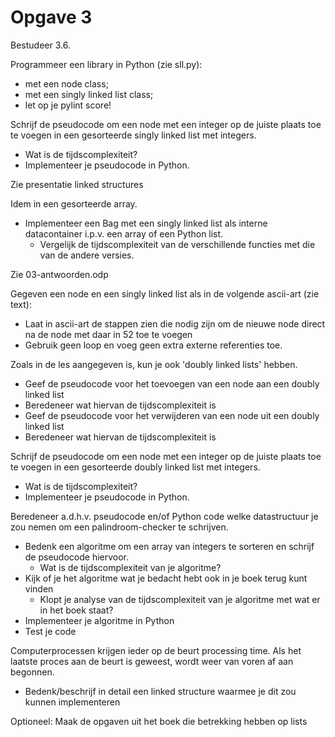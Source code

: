 # Opgave 3

Bestudeer 3.6.

Programmeer een library in Python (zie sll.py):
- met een node class;
- met een singly linked list class;
- let op je pylint score!

Schrijf de pseudocode om een node met een integer op de juiste plaats toe te voegen in een gesorteerde singly linked list met integers. 
- Wat is de tijdscomplexiteit? 
- Implementeer je pseudocode in Python.

Zie presentatie linked structures

Idem in een gesorteerde array.

- Implementeer een Bag met een singly linked list als interne datacontainer i.p.v. een array of een Python list.
    - Vergelijk de tijdscomplexiteit van de verschillende functies met die van de andere versies.

Zie 03-antwoorden.odp

Gegeven een node en een singly linked list als in de volgende ascii-art (zie text):

[//]: <> (+----------------------------------------+
          |                                        |
          |                  new_node              |
          |                  |                     |
          |                 {22|NULL}              |
          |                                        |
          |  {73|=>}{2|=>}{52|=>}{18|=>}{36|NULL}  |
          |   |      |                             |
          |   head   cur_node                      |
          |                                        |
          +----------------------------------------+)

- Laat in ascii-art de stappen zien die nodig zijn om de nieuwe node direct na de node met daar in 52 toe te voegen
- Gebruik geen loop en voeg geen extra externe referenties toe.


Zoals in de les aangegeven is, kun je ook 'doubly linked lists' hebben.
- Geef de pseudocode voor het toevoegen van een node aan een doubly linked list
- Beredeneer wat hiervan de tijdscomplexiteit is
- Geef de pseudocode voor het verwijderen van een node uit een doubly linked list  
- Beredeneer wat hiervan de tijdscomplexiteit is

Schrijf de pseudocode om een node met een integer op de juiste plaats toe te voegen in een gesorteerde doubly linked list met integers.
- Wat is de tijdscomplexiteit?
- Implementeer je pseudocode in Python.
 
Beredeneer a.d.h.v. pseudocode en/of Python code welke datastructuur je zou nemen om een palindroom-checker te schrijven.

- Bedenk een algoritme om een array van integers te sorteren en schrijf de pseudocode hiervoor. 
    - Wat is de tijdscomplexiteit van je algoritme?
- Kijk of je het algoritme wat je bedacht hebt ook in je boek terug kunt vinden
    - Klopt je analyse van de tijdscomplexiteit van je algoritme met wat er in het boek staat?
- Implementeer je algoritme in Python
- Test je code

Computerprocessen krijgen ieder op de beurt processing time. Als het laatste proces aan de beurt is geweest, wordt weer van voren af aan begonnen.
- Bedenk/beschrijf in detail een linked structure waarmee je dit zou kunnen implementeren

Optioneel:
Maak de opgaven uit het boek die betrekking hebben op lists
